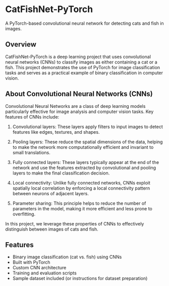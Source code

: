 # CatFishNet-PyTorch

A PyTorch-based convolutional neural network for detecting cats and fish in images.

## Overview

CatFishNet-PyTorch is a deep learning project that uses convolutional neural networks (CNNs) to classify images as either containing a cat or a fish. This project demonstrates the use of PyTorch for image classification tasks and serves as a practical example of binary classification in computer vision.

## About Convolutional Neural Networks (CNNs)

Convolutional Neural Networks are a class of deep learning models particularly effective for image analysis and computer vision tasks. Key features of CNNs include:

1. Convolutional layers: These layers apply filters to input images to detect features like edges, textures, and shapes.

2. Pooling layers: These reduce the spatial dimensions of the data, helping to make the network more computationally efficient and invariant to small translations.

3. Fully connected layers: These layers typically appear at the end of the network and use the features extracted by convolutional and pooling layers to make the final classification decision.

4. Local connectivity: Unlike fully connected networks, CNNs exploit spatially local correlation by enforcing a local connectivity pattern between neurons of adjacent layers.

5. Parameter sharing: This principle helps to reduce the number of parameters in the model, making it more efficient and less prone to overfitting.

In this project, we leverage these properties of CNNs to effectively distinguish between images of cats and fish.

## Features

- Binary image classification (cat vs. fish) using CNNs
- Built with PyTorch
- Custom CNN architecture
- Training and evaluation scripts
- Sample dataset included (or instructions for dataset preparation)

